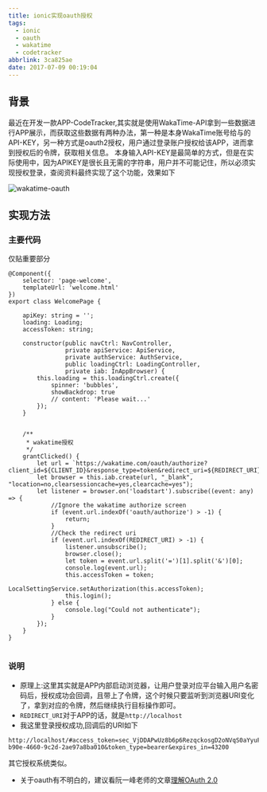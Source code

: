 ```yaml
---
title: ionic实现oauth授权
tags:
  - ionic
  - oauth
  - wakatime
  - codetracker
abbrlink: 3ca825ae
date: 2017-07-09 00:19:04
---
```

## 背景
最近在开发一款APP-CodeTracker,其实就是使用WakaTime-API拿到一些数据进行APP展示，而获取这些数据有两种办法，第一种是本身WakaTime账号给与的API-KEY，另一种方式是oauth2授权，用户通过登录账户授权给该APP，进而拿到授权后的令牌，获取相关信息。
本身输入API-KEY是最简单的方式，但是在实际使用中，因为APIKEY是很长且无需的字符串，用户并不可能记住，所以必须实现授权登录，查阅资料最终实现了这个功能，效果如下

![wakatime-oauth](http://or0g12e5e.bkt.clouddn.com/wakatime-oauth.gif)

## 实现方法

### 主要代码
仅贴重要部分
```
@Component({
    selector: 'page-welcome',
    templateUrl: 'welcome.html'
})
export class WelcomePage {

    apiKey: string = '';
    loading: Loading;
    accessToken: string;

    constructor(public navCtrl: NavController,
                private apiService: ApiService,
                private authService: AuthService,
                public loadingCtrl: LoadingController,
                private iab: InAppBrowser) {
        this.loading = this.loadingCtrl.create({
            spinner: 'bubbles',
            showBackdrop: true
            // content: 'Please wait...'
        });
    }


    /**
     * wakatime授权
     */
    grantClicked() {
        let url = `https://wakatime.com/oauth/authorize?client_id=${CLIENT_ID}&response_type=token&redirect_uri=${REDIRECT_URI}&scope=email,read_stats`;
        let browser = this.iab.create(url, "_blank", "location=no,clearsessioncache=yes,clearcache=yes");
        let listener = browser.on('loadstart').subscribe((event: any) => {
            //Ignore the wakatime authorize screen
            if (event.url.indexOf('oauth/authorize') > -1) {
                return;
            }
            //Check the redirect uri
            if (event.url.indexOf(REDIRECT_URI) > -1) {
                listener.unsubscribe();
                browser.close();
                let token = event.url.split('=')[1].split('&')[0];
                console.log(event.url);
                this.accessToken = token;
                LocalSettingService.setAuthorization(this.accessToken);
                this.login();
            } else {
                console.log("Could not authenticate");
            }
        });
    }
}


```
### 说明
+ 原理上:这里其实就是APP内部启动浏览器，让用户登录对应平台输入用户名密码后，授权成功会回调，且带上了令牌，这个时候只要监听到浏览器URI变化了，拿到对应的令牌，然后继续执行目标操作即可。
+ `REDIRECT_URI`对于APP的话，就是`http://localhost`
+ 我这里登录授权成功,回调后的URI如下
```
http://localhost/#access_token=sec_VjDDAPwUz8b6p6RezqckosgD2oNVqS0aYyuFGo4gpEYsRpIVcgmxzXTId8iKpelEszZpuzQJc4cWM6Na&refresh_token=ref_EDkGC1NyhcnEU76mYlg7FRuWdymLDNDUcvF4NhqT4UNUUECPqIGrM1xU2mXzSyfmTCvqn9sVdn2baO6k&scope=email%2Cread_stats&uid=1fcb745b-b90e-4660-9c2d-2ae97a8ba010&token_type=bearer&expires_in=43200
```
其它授权系统类似。
+ 关于oauth有不明白的，建议看阮一峰老师的文章[理解OAuth 2.0](http://www.ruanyifeng.com/blog/2014/05/oauth_2_0.html)
